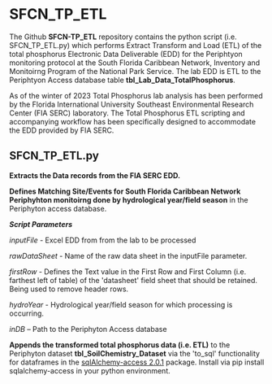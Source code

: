 # SFCN_TP_ETL
The Github **SFCN-TP_ETL** repository contains the python script (i.e. SFCN_TP_ETL.py) which performs Extract Transform and Load (ETL) of the total phosphorus Electronic Data Deliverable (EDD) for the Periphtyon monitoring protocol at the South Florida Caribbean Network, Inventory and Monitoirng Program of the National Park Service.  The lab EDD is ETL to the Periphtyon Access database table **tbl_Lab_Data_TotalPhosphorus**. 

As of the winter of 2023 Total Phosphorus lab analysis has been performed by the Florida International University Southeast Environmental Research Center (FIA SERC) laboratory.  The Total Phosphorus ETL scripting and accompanying workflow has been specifically designed to accommodate the EDD provided by FIA SERC.  

## SFCN_TP_ETL.py

**Extracts the Data records from the FIA SERC EDD.**

**Defines Matching Site/Events for South Florida Caribbean Network Periphyhton monitoirng done by hydrological year/field season** in the Periphyton access database.

***Script Parameters***

*inputFile* - Excel EDD from from the lab to be processed

*rawDataSheet* - Name of the raw data sheet in the inputFile parameter.

*firstRow* - Defines the Text value in the First Row and First Column (i.e. farthest left of table) of the 'datasheet' field sheet that should be retained.  Being used to remove header rows.

*hydroYear* - Hydrological year/field season for which processing is occurring.

*inDB* – Path to the Periphyton Access database

**Appends the transformed total phosphorus data (i.e. ETL)** to the Periphyton dataset **tbl_SoilChemistry_Dataset** via the 'to_sql' functionality for dataframes in the [sqlAlchemy-access 2.0.1](https://pypi.org/project/sqlalchemy-access/) package. Install via pip install sqlalchemy-access in your python environment.
